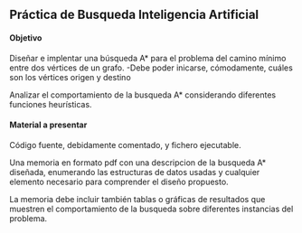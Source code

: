 ## Práctica de Busqueda Inteligencia Artificial
#### Objetivo
Diseñar e implentar una búsqueda A* para el problema del camino mínimo entre dos vértices de un grafo.
    -Debe poder inicarse, cómodamente, cuáles son los vértices origen y destino

Analizar el comportamiento de la busqueda A* considerando diferentes funciones heurísticas.

#### Material a presentar
Código fuente, debidamente comentado, y fichero ejecutable.

Una memoria en formato pdf con una descripcion de la busqueda A* diseñada, enumerando las estructuras de datos usadas y
cualquier elemento necesario para comprender el diseño propuesto.

La memoria debe incluir también tablas o gráficas de resultados que muestren el comportamiento de la busqueda sobre
diferentes instancias del problema.

